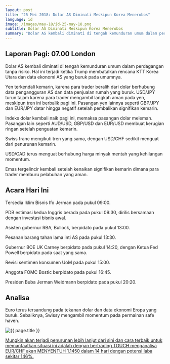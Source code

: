```yaml
---
layout: post
title: "25 Mei 2018: Dolar AS Diminati Meskipun Korea Menerobos"
language: id
image: /images/may-18/id-25-may-18.png
subtitle: Dolar AS Diminati Meskipun Korea Menerobos
summary: "Dolar AS kembali diminati di tengah kemunduran umum dalam perdagangan tanpa risiko. Hal ini terjadi ketika Trump membatalkan rencana KTT Korea Utara dan data ekonomi AS yang buruk pada umumnya"
---
```

## Laporan Pagi: 07.00 London

Dolar AS kembali diminati di tengah kemunduran umum dalam perdagangan tanpa risiko. Hal ini terjadi ketika Trump membatalkan rencana KTT Korea Utara dan data ekonomi AS yang buruk pada umumnya.

Yen terkendali kemarin, karena para trader beralih dari dolar berhubung data pengangguran AS dan data penjualan rumah yang buruk. USD/JPY turun tajam karena para trader mengambil langkah aman pada yen, meskipun tren ini berbalik pagi ini. Pasangan yen lainnya seperti GBP/JPY dan EUR/JPY datar hingga negatif setelah pembalikan signifikan kemarin.

Indeks dolar kembali naik pagi ini, memaksa pasangan dolar melemah. Pasangan lain seperti AUD/USD, GBP/USD dan EUR/USD membuat kerugian ringan setelah penguatan kemarin.

Swiss franc mengikuti tren yang sama, dengan USD/CHF sedikit menguat dari penurunan kemarin.

USD/CAD terus menguat berhubung harga minyak mentah yang kehilangan momentum.

Emas tergelincir kembali setelah kenaikan signifikan kemarin dimana para trader memburu pelabuhan yang aman.

## Acara Hari Ini

Tersedia Iklim Bisnis Ifo Jerman pada pukul 09:00.

PDB estimasi kedua Inggris berada pada pukul 09:30, dirilis bersamaan dengan investasi bisnis awal.

Asisten gubernur RBA, Bullock, berpidato pada pukul 13:00.

Pesanan barang tahan lama inti AS pada pukul 13:30.

Gubernur BOE UK Carney berpidato pada pukul 14:20, dengan Ketua Fed Powell berpidato pada saat yang sama.

Revisi sentimen konsumen UoM pada pukul 15:00.

Anggota FOMC Bostic berpidato pada pukul 16:45.

Presiden Buba Jerman Weidmann berpidato pada pukul 20:20.

## Analisa

Euro terus tersandung pada tekanan dolar dan data ekonomi Eropa yang buruk. Sebaliknya, Swissy mengambil momentum pada permainan safe haven.

<img src="{{ site.url }}/images/may-18/id-25-may-18.png" alt="{{ page.title }}" title="{{ page.title }}">

<a href="%LINK%%currency=USD&market=forex&underlying=frxEURCHF&formname=touchnotouch&duration_amount=14&duration_units=d&amount=10&amount_type=payout&expiry_type=duration&barrier=1.1450" target="_blank">Mungkin akan terjadi penurunan lebih lanjut dari sini dan cara terbaik untuk memanfaatkan situasi ini adalah dengan bertrading TOUCH menganalisa EUR/CHF akan MENYENTUH 1.1450 dalam 14 hari dengan potensi laba sekitar 146%.</a>
